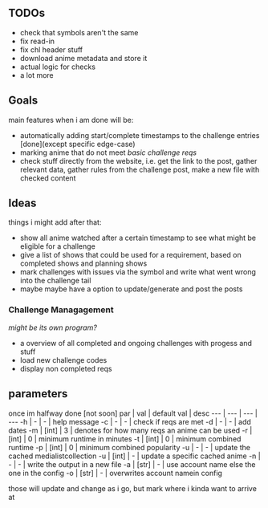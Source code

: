 ## TODOs
- check that symbols aren't the same
- fix read-in
- fix chl header stuff
- download anime metadata and store it
- actual logic for checks
- a lot more

## Goals

main features when i am done will be:
- automatically adding start/complete timestamps to the challenge entries [done](except specific edge-case)
- marking anime that do not meet _basic challenge reqs_
- check stuff directly from the website, i.e. get the link to the post, gather relevant data, gather rules from the challenge post, make a new file with checked content

## Ideas

things i might add after that:
- show all anime watched after a certain timestamp to see what might be eligible for a challenge
- give a list of shows that could be used for a requirement, based on completed shows and planning shows
- mark challenges with issues via the symbol and write what went wrong into the challenge tail
- maybe maybe have a option to update/generate and post the posts

### Challenge Managagement
_might be its own program?_
- a overview of all completed and ongoing challenges with progess and stuff
- load new challenge codes
- display non completed reqs


## parameters

once im halfway done [not soon]
par | val | default val | desc
--- | --- | --- | ---
-h | - | - | help message
-c | - | - | check if reqs are met
-d | - | - | add dates
-m | [int] | 3 | denotes for how many reqs an anime can be used
-r | [int] | 0 | minimum runtime in minutes
-t | [int] | 0 | minimum combined runtime
-p | [int] | 0 | minimum combined popularity
-u | - | - | update the cached medialistcollection
-u | [int] | - | update a specific cached anime
-n | - | - | write the output in a new file
-a | [str] | - | use account name else the one in the config
-o | [str] | - | overwrites account namein config

those will update and change as i go, but mark where i kinda want to arrive at